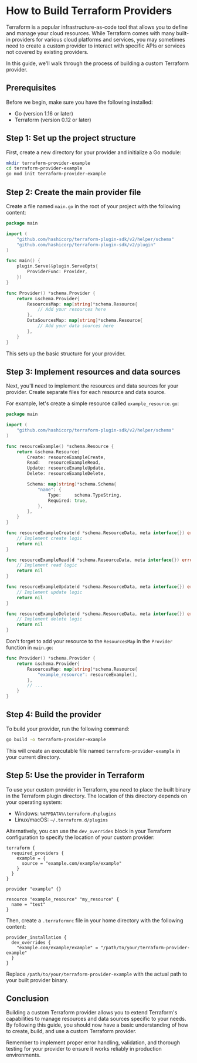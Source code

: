 # How to Build Terraform Providers

Terraform is a popular infrastructure-as-code tool that allows you to define and manage your cloud resources. While Terraform comes with many built-in providers for various cloud platforms and services, you may sometimes need to create a custom provider to interact with specific APIs or services not covered by existing providers.

In this guide, we'll walk through the process of building a custom Terraform provider.

## Prerequisites

Before we begin, make sure you have the following installed:

- Go (version 1.16 or later)
- Terraform (version 0.12 or later)

## Step 1: Set up the project structure

First, create a new directory for your provider and initialize a Go module:

```bash
mkdir terraform-provider-example
cd terraform-provider-example
go mod init terraform-provider-example
```

## Step 2: Create the main provider file

Create a file named `main.go` in the root of your project with the following content:

```go
package main

import (
    "github.com/hashicorp/terraform-plugin-sdk/v2/helper/schema"
    "github.com/hashicorp/terraform-plugin-sdk/v2/plugin"
)

func main() {
    plugin.Serve(&plugin.ServeOpts{
        ProviderFunc: Provider,
    })
}

func Provider() *schema.Provider {
    return &schema.Provider{
        ResourcesMap: map[string]*schema.Resource{
            // Add your resources here
        },
        DataSourcesMap: map[string]*schema.Resource{
            // Add your data sources here
        },
    }
}
```

This sets up the basic structure for your provider.

## Step 3: Implement resources and data sources

Next, you'll need to implement the resources and data sources for your provider. Create separate files for each resource and data source.

For example, let's create a simple resource called `example_resource.go`:

```go
package main

import (
    "github.com/hashicorp/terraform-plugin-sdk/v2/helper/schema"
)

func resourceExample() *schema.Resource {
    return &schema.Resource{
        Create: resourceExampleCreate,
        Read:   resourceExampleRead,
        Update: resourceExampleUpdate,
        Delete: resourceExampleDelete,

        Schema: map[string]*schema.Schema{
            "name": {
                Type:     schema.TypeString,
                Required: true,
            },
        },
    }
}

func resourceExampleCreate(d *schema.ResourceData, meta interface{}) error {
    // Implement create logic
    return nil
}

func resourceExampleRead(d *schema.ResourceData, meta interface{}) error {
    // Implement read logic
    return nil
}

func resourceExampleUpdate(d *schema.ResourceData, meta interface{}) error {
    // Implement update logic
    return nil
}

func resourceExampleDelete(d *schema.ResourceData, meta interface{}) error {
    // Implement delete logic
    return nil
}
```

Don't forget to add your resource to the `ResourcesMap` in the `Provider` function in `main.go`:

```go
func Provider() *schema.Provider {
    return &schema.Provider{
        ResourcesMap: map[string]*schema.Resource{
            "example_resource": resourceExample(),
        },
        // ...
    }
}
```

## Step 4: Build the provider

To build your provider, run the following command:

```bash
go build -o terraform-provider-example
```

This will create an executable file named `terraform-provider-example` in your current directory.

## Step 5: Use the provider in Terraform

To use your custom provider in Terraform, you need to place the built binary in the Terraform plugin directory. The location of this directory depends on your operating system:

- Windows: `%APPDATA%\terraform.d\plugins`
- Linux/macOS: `~/.terraform.d/plugins`

Alternatively, you can use the `dev_overrides` block in your Terraform configuration to specify the location of your custom provider:

```hcl
terraform {
  required_providers {
    example = {
      source = "example.com/example/example"
    }
  }
}

provider "example" {}

resource "example_resource" "my_resource" {
  name = "test"
}
```

Then, create a `.terraformrc` file in your home directory with the following content:

```hcl
provider_installation {
  dev_overrides {
    "example.com/example/example" = "/path/to/your/terraform-provider-example"
  }
}
```

Replace `/path/to/your/terraform-provider-example` with the actual path to your built provider binary.

## Conclusion

Building a custom Terraform provider allows you to extend Terraform's capabilities to manage resources and data sources specific to your needs. By following this guide, you should now have a basic understanding of how to create, build, and use a custom Terraform provider.

Remember to implement proper error handling, validation, and thorough testing for your provider to ensure it works reliably in production environments.